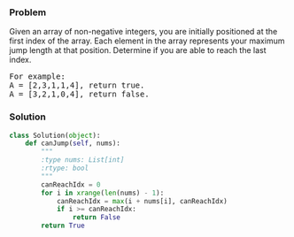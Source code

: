 ### Problem
Given an array of non-negative integers, you are initially positioned at the first index of the array.
Each element in the array represents your maximum jump length at that position.
Determine if you are able to reach the last index.

<pre>
For example:
A = [2,3,1,1,4], return true.
A = [3,2,1,0,4], return false.
</pre>

### Solution

```python
class Solution(object):
    def canJump(self, nums):
        """
        :type nums: List[int]
        :rtype: bool
        """
        canReachIdx = 0
        for i in xrange(len(nums) - 1):
            canReachIdx = max(i + nums[i], canReachIdx)
            if i >= canReachIdx:
                return False
        return True
```